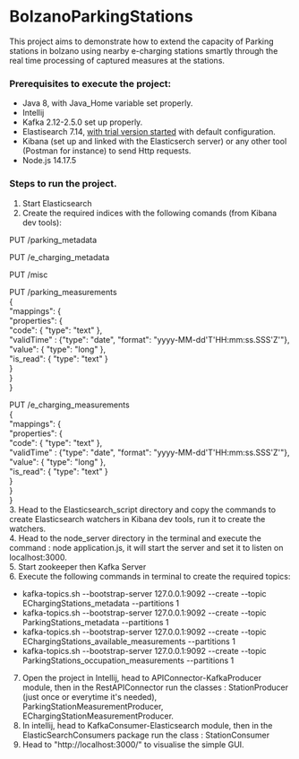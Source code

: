 # BolzanoParkingStations
This project aims to demonstrate how to extend the capacity of Parking stations in bolzano using nearby e-charging stations smartly through the real time processing of captured measures at the stations.

### Prerequisites to execute the project: 
* Java 8, with Java_Home variable set properly.
* Intellij
* Kafka 2.12-2.5.0 set up properly.
* Elastisearch 7.14, [with trial version started](https://www.elastic.co/guide/en/elasticsearch/reference/current/start-trial.html) with default configuration.
* Kibana (set up and linked with the Elasticserch server) or any other tool (Postman for instance) to send Http requests.
* Node.js 14.17.5

### Steps to run the project.
1. Start Elasticsearch
2. Create the required indices with the following comands (from Kibana dev tools):

PUT /parking_metadata    

PUT /e_charging_metadata    

PUT /misc    
  
PUT /parking_measurements    
{     
  "mappings": {  
    "properties": {  
      "code":    { "type": "text" },    
      "validTime" : {"type": "date", "format": "yyyy-MM-dd'T'HH:mm:ss.SSS'Z'"},  
      "value":   { "type": "long" },  
	  "is_read":  { "type": "text" }  	  
    }  
  }  
}    

  
PUT /e_charging_measurements  
{  
  "mappings": {  
    "properties": {  
      "code":    { "type": "text" },    
      "validTime" : {"type": "date", "format": "yyyy-MM-dd'T'HH:mm:ss.SSS'Z'"},  
      "value":   { "type": "long" },  
	  "is_read":  { "type": "text" }	    
    }  
  }  
}  
3. Head to the Elasticsearch_script directory and copy the commands to create Elasticsearch watchers in Kibana dev tools, run it to create the watchers.  
4. Head to the node_server directory in the terminal and execute the command : node application.js, it will start the server and set it to listen on localhost:3000.  
5. Start zookeeper then Kafka Server  
6. Execute the following commands in terminal to create the required topics:  
* kafka-topics.sh --bootstrap-server 127.0.0.1:9092 --create --topic EChargingStations_metadata --partitions 1  
* kafka-topics.sh --bootstrap-server 127.0.0.1:9092 --create --topic ParkingStations_metadata --partitions 1  
* kafka-topics.sh --bootstrap-server 127.0.0.1:9092 --create --topic EChargingStations_available_measurements --partitions 1  
* kafka-topics.sh --bootstrap-server 127.0.0.1:9092 --create --topic ParkingStations_occupation_measurements --partitions 1  
7. Open the project in Intellij, head to APIConnector-KafkaProducer module, then in the RestAPIConnector run the classes : StationProducer (just once or everytime it's needed), ParkingStationMeasurementProducer, EChargingStationMeasurementProducer.  
8. In intellij, head to KafkaConsumer-Elasticsearch module, then in the ElasticSearchConsumers package run the class : StationConsumer  
9. Head to "http://localhost:3000/" to visualise the simple GUI.
